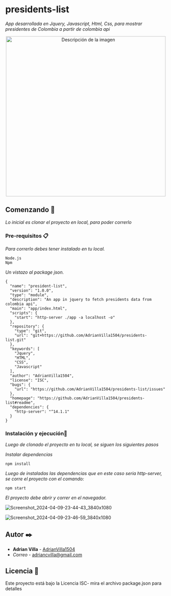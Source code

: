 # presidents-list

_App desarrollada en Jquery, Javascript, Html, Css, para mostrar presidentes de Colombia a partir de colombia api_

<p align="center">
  <img src="https://github.com/AdrianVilla1504/presidents-list/assets/105081872/b1a41fb1-84e2-4372-8abe-831a9db9cf11" alt="Descripción de la imagen" width="500" style="display: block; margin: 0 auto;">
</p>




## Comenzando 🚀

_Lo inicial es clonar el proyecto en local, para poder correrlo_


### Pre-requisitos 📋

_Para correrlo debes tener instalado en tu local._

```
Node.js
Npm 
```
_Un vistazo al package json._
```
{
  "name": "president-list",
  "version": "1.0.0",
  "type": "module",
  "description": "An app in jquery to fetch presidents data from colombia api",
  "main": "app/index.html",
  "scripts": {
    "start": "http-server ./app -a localhost -o"
  },
  "repository": {
    "type": "git",
    "url": "git+https://github.com/AdrianVilla1504/presidents-list.git"
  },
  "keywords": [
    "Jquery",
    "HTML",
    "CSS",
    "Javascript"
  ],
  "author": "AdrianVilla1504",
  "license": "ISC",
  "bugs": {
    "url": "https://github.com/AdrianVilla1504/presidents-list/issues"
  },
  "homepage": "https://github.com/AdrianVilla1504/presidents-list#readme",
  "dependencies": {
    "http-server": "^14.1.1"
  }
}
```
### Instalación y ejecución🔧

_Luego de clonado el proyecto en tu local, se siguen los siguientes pasos_

_Instalar dependencias_

```
npm install
```

_Luego de instaladas las dependencias que en este caso seria http-server, se corre el proyecto con el comando:_

```
npm start
```

_El proyecto debe abrir y correr en el navegador._

![Screenshot_2024-04-09-23-44-43_3840x1080](https://github.com/AdrianVilla1504/presidents-list/assets/105081872/165f77a3-cb90-4dda-be36-c5e288780e6a)

![Screenshot_2024-04-09-23-46-59_3840x1080](https://github.com/AdrianVilla1504/presidents-list/assets/105081872/84531822-5da7-42b8-a43b-f8da002b507a)



## Autor ✒️

* **Adrian Villa** - [AdrianVilla1504](https://github.com/AdrianVilla1504)
* *Correo* - [adriancvilla@gmail.com](mailto:@adriancvilla@gmail.com) 

## Licencia 📄

Este proyecto está bajo la Licencia ISC- mira el archivo package.json para detalles

